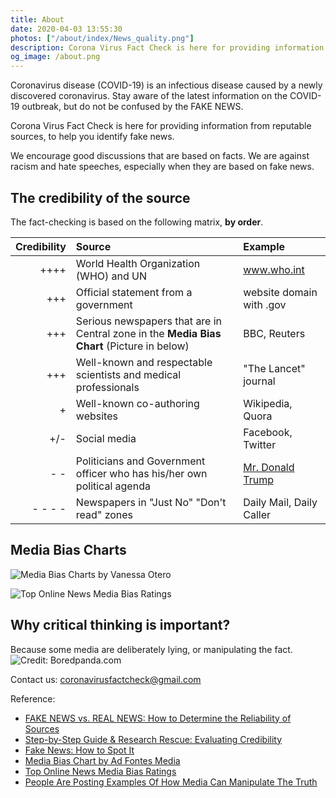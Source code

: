 ```yaml
---
title: About
date: 2020-04-03 13:55:30
photos: ["/about/index/News_quality.png"]
description: Corona Virus Fact Check is here for providing information from reputable sources, to help you identify fake news.
og_image: /about.png
---
```

Coronavirus disease (COVID-19) is an infectious disease caused by a newly discovered coronavirus. Stay aware of the latest information on the COVID-19 outbreak, but do not be confused by the FAKE NEWS. 

Corona Virus Fact Check is here for providing information from reputable sources, to help you identify fake news. 

We encourage good discussions that are based on facts. 
We are against racism and hate speeches, especially when they are based on fake news. 
 
## The credibility of the source
The fact-checking is based on the following matrix, **by order**.

|Credibility|Source|Example|
|----------:|:-------------|:------|
|++++|World Health Organization (WHO) and UN|www.who.int|
|+++|Official statement from a government |website domain with .gov|
|+++|Serious newspapers that are in Central zone in the **Media Bias Chart** (Picture in below)|BBC, Reuters|
|+++|Well-known and respectable scientists and medical professionals|"The Lancet" journal|
|+|Well-known co-authoring websites|Wikipedia, Quora|
|+/-|Social media|Facebook, Twitter|
|- -|Politicians and Government officer who has his/her own political agenda|[Mr. Donald Trump](https://twitter.com/realDonaldTrump)|
|- - - -|Newspapers in "Just No" "Don't read" zones|Daily Mail, Daily Caller|

## Media Bias Charts
![Media Bias Charts by Vanessa Otero](/about/index/News_quality.png "credit: Vanessa Otero")


![Top Online News Media Bias Ratings](/about/index/AllSidesMediaBiasChart_Version1.1_11.18.19.jpg "credit: allsides.com")

## Why critical thinking is important?
Because some media are deliberately lying, or manipulating the fact.
![Credit: Boredpanda.com](/about/index/examples-media-truth-manipulation-1.jpg "credit: allsides.com")

Contact us: coronavirusfactcheck@gmail.com

Reference: 
- [FAKE NEWS vs. REAL NEWS: How to Determine the Reliability of Sources](https://library.piercecollege.edu/c.php?g=598055&p=4140227)
- [Step-by-Step Guide & Research Rescue: Evaluating Credibility](https://guides.lib.byu.edu/c.php?g=216340&p=1428399)
- [Fake News: How to Spot It](https://www.prattlibrary.org/research/tools/index.aspx?cat=90&id=4735)
- [Media Bias Chart by Ad Fontes Media](https://www.adfontesmedia.com/?v=402f03a963ba)
- [Top Online News Media Bias Ratings](https://www.allsides.com/media-bias/media-bias-chart)
- [People Are Posting Examples Of How Media Can Manipulate The Truth](https://www.boredpanda.com/examples-media-truth-manipulation/?utm_source=google&utm_medium=organic&utm_campaign=organic)